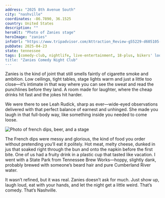 ```yaml
---
address: "2025 8th Avenue South"
city: "nashville"
coordinates: -86.7890, 36.1525
country: United States
description: ""
heroAlt: "Photo of Zanies stage"
heroImage: "zanies"
infoUrl: "https://www.tripadvisor.com/Attraction_Review-g55229-d605105-Reviews-Zanies_Comedy_Showcase-Nashville_Davidson_County_Tennessee.html"
pubDate: 2025-04-23
state: tennessee
tags: [comedy-club, nightlife, live-entertainment, 18-plus, bikers' loop]
title: "Zanies Comedy Night Club"
---
```


Zanies is the kind of joint that still smells faintly of cigarette smoke and ambition. Low ceilings, tight tables, stage lights warm and just a little too close—it’s intimate in that way where you can see the sweat and read the punchlines before they land. A room made for laughter, where the cheap drinks hit fast and the jokes hit harder.

We were there to see Leah Rudick, sharp as ever—wide-eyed observations delivered with that perfect balance of earnest and unhinged. She made you laugh in that full-body way, like something inside you needed to come loose.

![Photo of french dips, beer, and a stage](/no-reserv-ai-tions/zanies-food.webp)

The French dips were messy and glorious, the kind of food you order without pretending you’ll eat it politely. Hot meat, melty cheese, dunked in jus that soaked right through the bun and onto the napkin before the first bite. One of us had a fruity drink in a plastic cup that tasted like vacation. I went with a State Park from Tennessee Brew Works—hoppy, slightly dank, probably brewed with someone’s beard hair and pure Cumberland River water.

It wasn’t refined, but it was real. Zanies doesn’t ask for much. Just show up, laugh loud, eat with your hands, and let the night get a little weird. That’s comedy. That’s Nashville.